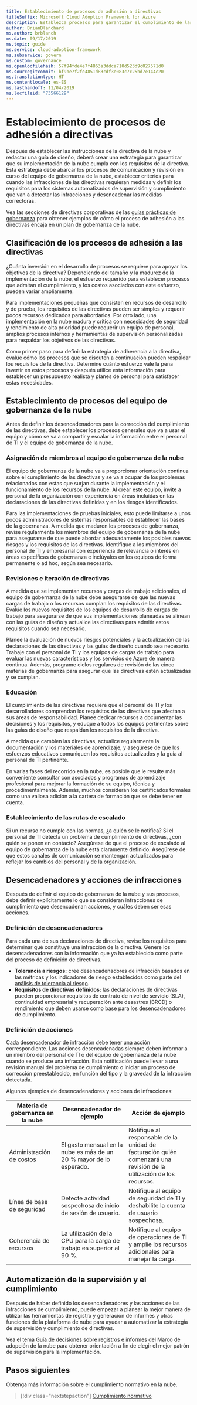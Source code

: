 ```yaml
---
title: Establecimiento de procesos de adhesión a directivas
titleSuffix: Microsoft Cloud Adoption Framework for Azure
description: Establezca procesos para garantizar el cumplimiento de las directivas corporativas.
author: BrianBlanchard
ms.author: brblanch
ms.date: 09/17/2019
ms.topic: guide
ms.service: cloud-adoption-framework
ms.subservice: govern
ms.custom: governance
ms.openlocfilehash: 57f94fde4e7f4863a3ddca710d523d9c027571d0
ms.sourcegitcommit: bf9be7f2fe4851d83cdf3e083c7c25bd7e144c20
ms.translationtype: HT
ms.contentlocale: es-ES
ms.lasthandoff: 11/04/2019
ms.locfileid: "73566129"
---
```

<!-- markdownlint-disable MD026 -->

# <a name="establish-policy-adherence-processes"></a>Establecimiento de procesos de adhesión a directivas

Después de establecer las instrucciones de la directiva de la nube y redactar una guía de diseño, deberá crear una estrategia para garantizar que su implementación de la nube cumpla con los requisitos de la directiva. Esta estrategia debe abarcar los procesos de comunicación y revisión en curso del equipo de gobernanza de la nube, establecer criterios para cuando las infracciones de las directivas requieran medidas y definir los requisitos para los sistemas automatizados de supervisión y cumplimiento que van a detectar las infracciones y desencadenar las medidas correctoras.

Vea las secciones de directivas corporativas de las [guías prácticas de gobernanza](../guides/index.md) para obtener ejemplos de cómo el proceso de adhesión a las directivas encaja en un plan de gobernanza de la nube.

## <a name="prioritize-policy-adherence-processes"></a>Clasificación de los procesos de adhesión a las directivas

¿Cuánta inversión en el desarrollo de procesos se requiere para apoyar los objetivos de la directiva? Dependiendo del tamaño y la madurez de la implementación de la nube, el esfuerzo requerido para establecer procesos que admitan el cumplimiento, y los costos asociados con este esfuerzo, pueden variar ampliamente.

Para implementaciones pequeñas que consisten en recursos de desarrollo y de prueba, los requisitos de las directivas pueden ser simples y requerir pocos recursos dedicados para abordarlos. Por otro lado, una implementación en la nube madura y crítica con necesidades de seguridad y rendimiento de alta prioridad puede requerir un equipo de personal, amplios procesos internos y herramientas de supervisión personalizadas para respaldar los objetivos de las directivas.

Como primer paso para definir la estrategia de adherencia a la directiva, evalúe cómo los procesos que se discuten a continuación pueden respaldar los requisitos de la directiva. Determine cuánto esfuerzo vale la pena invertir en estos procesos y después utilice esta información para establecer un presupuesto realista y planes de personal para satisfacer estas necesidades.

## <a name="establish-cloud-governance-team-processes"></a>Establecimiento de procesos del equipo de gobernanza de la nube

Antes de definir los desencadenadores para la corrección del cumplimiento de las directivas, debe establecer los procesos generales que va a usar el equipo y cómo se va a compartir y escalar la información entre el personal de TI y el equipo de gobernanza de la nube.

### <a name="assign-cloud-governance-team-members"></a>Asignación de miembros al equipo de gobernanza de la nube

El equipo de gobernanza de la nube va a proporcionar orientación continua sobre el cumplimiento de las directivas y se va a ocupar de los problemas relacionados con estas que surjan durante la implementación y el funcionamiento de los recursos de la nube. Al crear este equipo, invite a personal de la organización con experiencia en áreas incluidas en las declaraciones de las directivas definidas y en los riesgos identificados.

Para las implementaciones de pruebas iniciales, esto puede limitarse a unos pocos administradores de sistemas responsables de establecer las bases de la gobernanza. A medida que maduren los procesos de gobernanza, revise regularmente los miembros del equipo de gobernanza de la nube para asegurarse de que puede abordar adecuadamente los posibles nuevos riesgos y los requisitos de las directivas. Identifique a los miembros del personal de TI y empresarial con experiencia de relevancia o interés en áreas específicas de gobernanza e inclúyalos en los equipos de forma permanente o ad hoc, según sea necesario.

### <a name="reviews-and-policy-iteration"></a>Revisiones e iteración de directivas

A medida que se implementan recursos y cargas de trabajo adicionales, el equipo de gobernanza de la nube debe asegurarse de que las nuevas cargas de trabajo o los recursos cumplan los requisitos de las directivas. Evalúe los nuevos requisitos de los equipos de desarrollo de cargas de trabajo para asegurarse de que sus implementaciones planeadas se alinean con las guías de diseño y actualice las directivas para admitir estos requisitos cuando sea necesario.

Planee la evaluación de nuevos riesgos potenciales y la actualización de las declaraciones de las directivas y las guías de diseño cuando sea necesario. Trabaje con el personal de TI y los equipos de cargas de trabajo para evaluar las nuevas características y los servicios de Azure de manera continua. Además, programe ciclos regulares de revisión de las cinco materias de gobernanza para asegurar que las directivas estén actualizadas y se cumplan.

### <a name="education"></a>Educación

El cumplimiento de las directivas requiere que el personal de TI y los desarrolladores comprendan los requisitos de las directivas que afectan a sus áreas de responsabilidad. Planee dedicar recursos a documentar las decisiones y los requisitos, y eduque a todos los equipos pertinentes sobre las guías de diseño que respaldan los requisitos de la directiva.

A medida que cambien las directivas, actualice regularmente la documentación y los materiales de aprendizaje, y asegúrese de que los esfuerzos educativos comuniquen los requisitos actualizados y la guía al personal de TI pertinente.

En varias fases del recorrido en la nube, es posible que le resulte más conveniente consultar con asociados y programas de aprendizaje profesional para mejorar la formación de su equipo, técnica y procedimentalmente. Además, muchos consideran los certificados formales como una valiosa adición a la cartera de formación que se debe tener en cuenta.

### <a name="establish-escalation-paths"></a>Establecimiento de las rutas de escalado

Si un recurso no cumple con las normas, ¿a quién se le notifica? Si el personal de TI detecta un problema de cumplimiento de directivas, ¿con quién se ponen en contacto? Asegúrese de que el proceso de escalado al equipo de gobernanza de la nube está claramente definido. Asegúrese de que estos canales de comunicación se mantengan actualizados para reflejar los cambios del personal y de la organización.

## <a name="violation-triggers-and-actions"></a>Desencadenadores y acciones de infracciones

Después de definir el equipo de gobernanza de la nube y sus procesos, debe definir explícitamente lo que se consideran infracciones de cumplimiento que desencadenan acciones, y cuáles deben ser esas acciones.

### <a name="define-triggers"></a>Definición de desencadenadores

Para cada una de sus declaraciones de directiva, revise los requisitos para determinar qué constituye una infracción de la directiva. Genere los desencadenadores con la información que ya ha establecido como parte del proceso de definición de directivas.

- **Tolerancia a riesgos:** cree desencadenadores de infracción basados en las métricas y los indicadores de riesgo establecidos como parte del [análisis de tolerancia al riesgo](./risk-tolerance.md).
- **Requisitos de directivas definidos:** las declaraciones de directivas pueden proporcionar requisitos de contrato de nivel de servicio (SLA), continuidad empresarial y recuperación ante desastres (BRCD) o rendimiento que deben usarse como base para los desencadenadores de cumplimiento.

### <a name="define-actions"></a>Definición de acciones

Cada desencadenador de infracción debe tener una acción correspondiente. Las acciones desencadenadas siempre deben informar a un miembro del personal de TI o del equipo de gobernanza de la nube cuando se produce una infracción. Esta notificación puede llevar a una revisión manual del problema de cumplimiento o iniciar un proceso de corrección preestablecido, en función del tipo y la gravedad de la infracción detectada.

Algunos ejemplos de desencadenadores y acciones de infracciones:

| Materia de gobernanza en la nube | Desencadenador de ejemplo | Acción de ejemplo |
|-----------------------------|----------------|---------------|
| Administración de costos | El gasto mensual en la nube es más de un 20 % mayor de lo esperado. | Notifique al responsable de la unidad de facturación quién comenzará una revisión de la utilización de los recursos. |
| Línea de base de seguridad | Detecte actividad sospechosa de inicio de sesión de usuario. | Notifique al equipo de seguridad de TI y deshabilite la cuenta de usuario sospechosa. |
| Coherencia de recursos | La utilización de la CPU para la carga de trabajo es superior al 90 %. | Notifique al equipo de operaciones de TI y amplíe los recursos adicionales para manejar la carga. |

## <a name="automation-of-monitoring-and-compliance"></a>Automatización de la supervisión y el cumplimiento

Después de haber definido los desencadenadores y las acciones de las infracciones de cumplimiento, puede empezar a planear la mejor manera de utilizar las herramientas de registro y generación de informes y otras funciones de la plataforma de nube para ayudar a automatizar la estrategia de supervisión y cumplimiento de directivas.

Vea el tema [Guía de decisiones sobre registros e informes](../../decision-guides/logging-and-reporting/index.md) del Marco de adopción de la nube para obtener orientación a fin de elegir el mejor patrón de supervisión para la implementación.

## <a name="next-steps"></a>Pasos siguientes

Obtenga más información sobre el cumplimiento normativo en la nube.

> [!div class="nextstepaction"]
> [Cumplimiento normativo](./regulatory-compliance.md)
